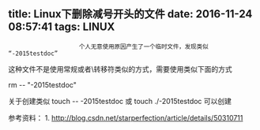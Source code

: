 title: Linux下删除减号开头的文件
date: 2016-11-24 08:57:41
tags: LINUX
---


						个人无意使用原因产生了一个临时文件，发现类似 “-2015testdoc”

这种文件不是使用常规或者\转移符类似的方式，需要使用类似下面的方式

rm -- "-2015testdoc"

关于创建类似
touch -- -2015testdoc 或 touch ./-2015testdoc 可以创建


参考资料：
1. http://blog.csdn.net/starperfection/article/details/50310711

                                   